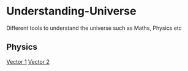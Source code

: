 # Understanding-Universe
Different tools to understand the universe such as Maths, Physics etc


## Physics

[Vector 1](https://www.youtube.com/watch?v=ml4NSzCQobk)
[Vector 2](https://www.youtube.com/watch?v=wAs1TIiF7A0)
